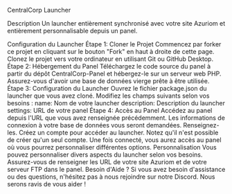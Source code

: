 CentralCorp Launcher

Description
Un launcher entièrement synchronisé avec votre site Azuriom et entièrement personnalisable depuis un panel.

Configuration du Launcher
Étape 1: Cloner le Projet
Commencez par forker ce projet en cliquant sur le bouton "Fork" en haut à droite de cette page.
Clonez le projet vers votre ordinateur en utilisant Git ou GitHub Desktop.
Étape 2: Hébergement du Panel
Téléchargez le code source du panel à partir du dépôt CentralCorp-Panel et hébergez-le sur un serveur web PHP.
Assurez-vous d'avoir une base de données vierge prête à être utilisée.
Étape 3: Configuration du Launcher
Ouvrez le fichier package.json du launcher que vous avez cloné.
Modifiez les champs suivants selon vos besoins :
name: Nom de votre launcher
description: Description du launcher
settings: URL de votre panel
Étape 4: Accès au Panel
Accédez au panel depuis l'URL que vous avez renseignée précédemment.
Les informations de connexion à votre base de données vous seront demandées. Renseignez-les.
Créez un compte pour accéder au launcher. Notez qu'il n'est possible de créer qu'un seul compte.
Une fois connecté, vous aurez accès au panel où vous pourrez personnaliser différentes options.
Personnalisation
Vous pouvez personnaliser divers aspects du launcher selon vos besoins.
Assurez-vous de renseigner les URL de votre site Azuriom et de votre serveur FTP dans le panel.
Besoin d'Aide ?
Si vous avez besoin d'assistance ou des questions, n'hésitez pas à nous rejoindre sur notre Discord. Nous serons ravis de vous aider !
